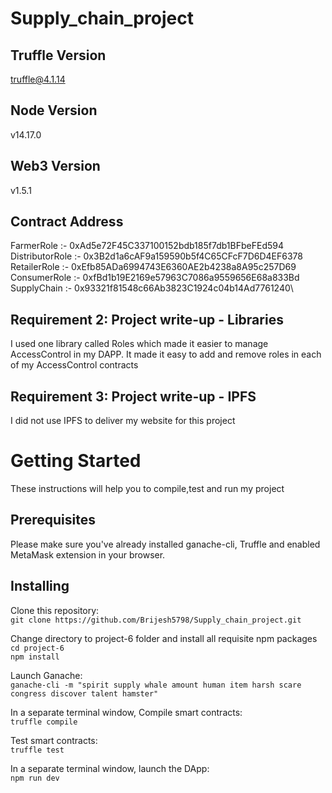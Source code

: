# Supply_chain_project

## Truffle Version
truffle@4.1.14

## Node Version
v14.17.0

## Web3 Version
v1.5.1

## Contract Address
FarmerRole :- 0xAd5e72F45C337100152bdb185f7db1BFbeFEd594\
DistributorRole :- 0x3B2d1a6cAF9a159590b5f4C65CFcF7D6D4EF6378\
RetailerRole :- 0xEfb85ADa6994743E6360AE2b4238a8A95c257D69\
ConsumerRole :- 0xfBd1b19E2169e57963C7086a9559656E68a833Bd\
SupplyChain :- 0x93321f81548c66Ab3823C1924c04b14Ad7761240\

## Requirement 2: Project write-up - Libraries
I used one library called Roles which made it easier to manage AccessControl in my DAPP. It made it easy to add and remove roles in each of my AccessControl contracts

## Requirement 3: Project write-up - IPFS
I did not use IPFS to deliver my website for this project

# Getting Started
These instructions will help you to compile,test and run my project

## Prerequisites
Please make sure you've already installed ganache-cli, Truffle and enabled MetaMask extension in your browser.

## Installing
Clone this repository:\
`git clone https://github.com/Brijesh5798/Supply_chain_project.git`


Change directory to project-6 folder and install all requisite npm packages\
`cd project-6`\
`npm install`


Launch Ganache:\
`ganache-cli -m "spirit supply whale amount human item harsh scare congress discover talent hamster"`


In a separate terminal window, Compile smart contracts:\
`truffle compile`


Test smart contracts:\
`truffle test`


In a separate terminal window, launch the DApp:\
`npm run dev`